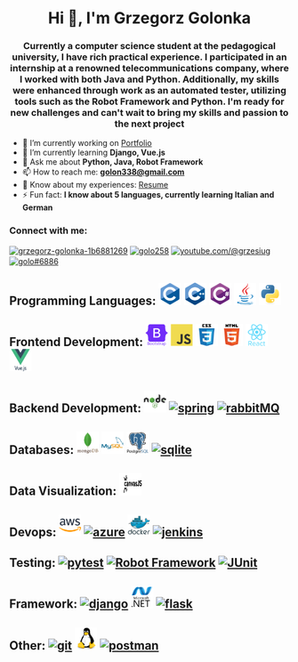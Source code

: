 <h1 align="center">Hi 👋, I'm Grzegorz Golonka</h1>
<h3 align="center">
  Currently a computer science student at the pedagogical university, I have
  rich practical experience. I participated in an internship at a renowned
  telecommunications company, where I worked with both Java and Python.
  Additionally, my skills were enhanced through work as an automated tester,
  utilizing tools such as the Robot Framework and Python. I'm ready for new
  challenges and can't wait to bring my skills and passion to the next project
</h3>

- 🔭 I’m currently working on [Portfolio](https://github.com/Golo258/Portfolio)
- 🌱 I’m currently learning **Django, Vue.js** 
- 💬 Ask me about **Python, Java, Robot Framework** 
- 📫 How to reach me: **golon338@gmail.com** 
- 📄 Know about my experiences: [Resume](https://www.overleaf.com/read/rmqscffwhgdy#c56368)
- ⚡ Fun fact: **I know about 5 languages, currently learning Italian and German**

<h3 align="left">Connect with me:</h3>
<p align="left">
  <a href="https://linkedin.com/in/grzegorz-golonka-1b6881269" target="_blank"
    ><img
      align="center"
      src="https://raw.githubusercontent.com/rahuldkjain/github-profile-readme-generator/master/src/images/icons/Social/linked-in-alt.svg"
      alt="grzegorz-golonka-1b6881269"
      height="30"
      width="40"
  /></a>
  <a href="https://fb.com/golo258" target="_blank"
    ><img
      align="center"
      src="https://raw.githubusercontent.com/rahuldkjain/github-profile-readme-generator/master/src/images/icons/Social/facebook.svg"
      alt="golo258"
      height="30"
      width="40"
  /></a>
  <a href="https://www.youtube.com/c/youtube.com/@grzesiug" target="_blank"
    ><img
      align="center"
      src="https://raw.githubusercontent.com/rahuldkjain/github-profile-readme-generator/master/src/images/icons/Social/youtube.svg"
      alt="youtube.com/@grzesiug"
      height="30"
      width="40"
  /></a>
  <a href="https://discord.gg/golo#6886" target="_blank"
    ><img
      align="center"
      src="https://raw.githubusercontent.com/rahuldkjain/github-profile-readme-generator/master/src/images/icons/Social/discord.svg"
      alt="golo#6886"
      height="30"
      width="40"
  /></a>
</p>

<div>
  <h2>
    Programming Languages:
    <a href="https://www.cprogramming.com/"
      ><img
        src="https://raw.githubusercontent.com/devicons/devicon/master/icons/c/c-original.svg"
        alt="c"
        width="40"
        height="40"
    /></a>
    <a href="https://www.w3schools.com/cpp/" 
      ><img
        src="https://raw.githubusercontent.com/devicons/devicon/master/icons/cplusplus/cplusplus-original.svg"
        alt="cplusplus"
        width="40"
        height="40"
    /></a>
    <a href="https://www.w3schools.com/cs/" 
      ><img
        src="https://raw.githubusercontent.com/devicons/devicon/master/icons/csharp/csharp-original.svg"
        alt="csharp"
        width="40"
        height="40"
    /></a>
    <a href="https://www.java.com" 
      ><img
        src="https://raw.githubusercontent.com/devicons/devicon/master/icons/java/java-original.svg"
        alt="java"
        width="40"
        height="40"
    /></a>
    <a href="https://www.python.org" 
      ><img
        src="https://raw.githubusercontent.com/devicons/devicon/master/icons/python/python-original.svg"
        alt="python"
        width="40"
        height="40"
    /></a>
  </h2>
</div>
<div>
  <h2>
    Frontend Development:
    <a href="https://getbootstrap.com"
      ><img
        src="https://raw.githubusercontent.com/devicons/devicon/master/icons/bootstrap/bootstrap-plain-wordmark.svg"
        alt="bootstrap"
        width="40"
        height="40"
    /></a>
    <a href="https://developer.mozilla.org/en-US/docs/Web/JavaScript"
      ><img
        src="https://raw.githubusercontent.com/devicons/devicon/master/icons/javascript/javascript-original.svg"
        alt="javascript"
        width="40"
        height="40"
    /></a>
    <a href="https://www.w3schools.com/css/"
      ><img
        src="https://raw.githubusercontent.com/devicons/devicon/master/icons/css3/css3-original-wordmark.svg"
        alt="css3"
        width="40"
        height="40"
    /></a>
    <a href="https://www.w3.org/html/"
      ><img
        src="https://raw.githubusercontent.com/devicons/devicon/master/icons/html5/html5-original-wordmark.svg"
        alt="html5"
        width="40"
        height="40"
    /></a>
    <a href="https://reactjs.org/"
      ><img
        src="https://raw.githubusercontent.com/devicons/devicon/master/icons/react/react-original-wordmark.svg"
        alt="react"
        width="40"
        height="40"
    /></a>
    <a href="https://vuejs.org/"
      ><img
        src="https://raw.githubusercontent.com/devicons/devicon/master/icons/vuejs/vuejs-original-wordmark.svg"
        alt="vuejs"
        width="40"
        height="40"
    /></a>
  </h2>
</div>
<h2>
  Backend Development:
  <a href="https://nodejs.org"
    ><img
      src="https://raw.githubusercontent.com/devicons/devicon/master/icons/nodejs/nodejs-original-wordmark.svg"
      alt="nodejs"
      width="40"
      height="40"
  /></a>
  <a href="https://spring.io/"
    ><img
      src="https://www.vectorlogo.zone/logos/springio/springio-icon.svg"
      alt="spring"
      width="40"
      height="40"
  /></a>
  <a href="https://www.rabbitmq.com"
    ><img
      src="https://www.vectorlogo.zone/logos/rabbitmq/rabbitmq-icon.svg"
      alt="rabbitMQ"
      width="40"
      height="40"
  /></a>
</h2>
<div>
  <h2>
    Databases:
    <a href="https://www.mongodb.com/"
      ><img
        src="https://raw.githubusercontent.com/devicons/devicon/master/icons/mongodb/mongodb-original-wordmark.svg"
        alt="mongodb"
        width="40"
        height="40"
    /></a>
    <a href="https://www.mysql.com/"
      ><img
        src="https://raw.githubusercontent.com/devicons/devicon/master/icons/mysql/mysql-original-wordmark.svg"
        alt="mysql"
        width="40"
        height="40"
    /></a>
    <a href="https://www.postgresql.org"
      ><img
        src="https://raw.githubusercontent.com/devicons/devicon/master/icons/postgresql/postgresql-original-wordmark.svg"
        alt="postgresql"
        width="40"
        height="40"
    /></a>
    <a href="https://www.sqlite.org/"
      ><img
        src="https://www.vectorlogo.zone/logos/sqlite/sqlite-icon.svg"
        alt="sqlite"
        width="40"
        height="40"
    /></a>
  </h2>
</div>
<div>
  <h2>
    Data Visualization:
    <a href="https://canvasjs.com"
      ><img
        src="https://raw.githubusercontent.com/Hardik0307/Hardik0307/master/assets/canvasjs-charts.svg"
        alt="canvasjs"
        width="40"
        height="40"
    /></a>
  </h2>
</div>
<div>
  <h2>
    Devops:
    <a href="https://aws.amazon.com"
      ><img
        src="https://raw.githubusercontent.com/devicons/devicon/master/icons/amazonwebservices/amazonwebservices-original-wordmark.svg"
        alt="aws"
        width="40"
        height="40"
    /></a>
    <a href="https://azure.microsoft.com/en-in/"
      ><img
        src="https://www.vectorlogo.zone/logos/microsoft_azure/microsoft_azure-icon.svg"
        alt="azure"
        width="40"
        height="40"
    /></a>
    <a href="https://www.docker.com/"
      ><img
        src="https://raw.githubusercontent.com/devicons/devicon/master/icons/docker/docker-original-wordmark.svg"
        alt="docker"
        width="40"
        height="40"
    /></a>
    <a href="https://www.jenkins.io"
      ><img
        src="https://www.vectorlogo.zone/logos/jenkins/jenkins-icon.svg"
        alt="jenkins"
        width="40"
        height="40"
    /></a>
  </h2>
</div>

<div>
  <h2>
    Testing:
    <a href="https://docs.pytest.org/en/latest/"
      ><img
        src="https://www.vectorlogo.zone/logos/pytest/pytest-icon.svg"
        alt="pytest"
        width="40"
        height="40"
    /></a>
    <a href="https://robotframework.org/"
      ><img
        src="https://upload.wikimedia.org/wikipedia/commons/e/e4/Robot-framework-logo.png"
        alt="Robot Framework"
        width="40"
        height="40"
    /></a>
    <a href="https://junit.org/junit5/"
      ><img
        src="https://junit.org/junit5/assets/img/junit5-logo.png"
        alt="JUnit"
        width="40"
        height="40"
    /></a>
  </h2>
</div>
<div>
  <h2>
    Framework:
    <a href="https://www.djangoproject.com/"
      ><img
        src="https://cdn.worldvectorlogo.com/logos/django.svg"
        alt="django"
        width="40"
        height="40"
    /></a>
    <a href="https://dotnet.microsoft.com/"
      ><img
        src="https://raw.githubusercontent.com/devicons/devicon/master/icons/dot-net/dot-net-original-wordmark.svg"
        alt="dotnet"
        width="40"
        height="40"
    /></a>
    <a href="https://flask.palletsprojects.com/"
      ><img
        src="https://www.vectorlogo.zone/logos/pocoo_flask/pocoo_flask-icon.svg"
        alt="flask"
        width="40"
        height="40"
    /></a>
  </h2>
</div>
<div>
  <h2>
    Other:
    <a href="https://git-scm.com/"
      ><img
        src="https://www.vectorlogo.zone/logos/git-scm/git-scm-icon.svg"
        alt="git"
        width="40"
        height="40"
    /></a>
    <a href="https://www.linux.org/"
      ><img
        src="https://raw.githubusercontent.com/devicons/devicon/master/icons/linux/linux-original.svg"
        alt="linux"
        width="40"
        height="40"
    /></a>
    <a href="https://postman.com"
      ><img
        src="https://www.vectorlogo.zone/logos/getpostman/getpostman-icon.svg"
        alt="postman"
        width="40"
        height="40"
    /></a>
  </h2>
</div>
